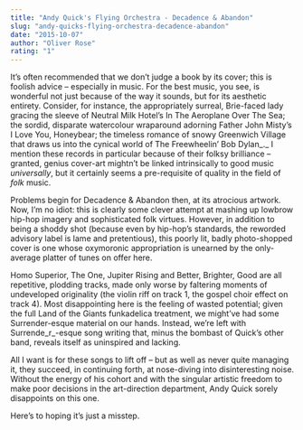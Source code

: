 ```yaml
---
title: "Andy Quick's Flying Orchestra - Decadence & Abandon"
slug: "andy-quicks-flying-orchestra-decadence-abandon"
date: "2015-10-07"
author: "Oliver Rose"
rating: "1"
---
```


It’s often recommended that we don’t judge a book by its cover; this is foolish advice – especially in music. For the best music, you see, is wonderful not just because of the way it sounds, but for its aesthetic entirety. Consider, for instance, the appropriately surreal, Brie-faced lady gracing the sleeve of Neutral Milk Hotel’s In The Aeroplane Over The Sea; the sordid, disparate watercolour wraparound adorning Father John Misty’s I Love You, Honeybear; the timeless romance of snowy Greenwich Village that draws us into the cynical world of The Freewheelin’ Bob Dylan_._ I mention these records in particular because of their folksy brilliance – granted, genius cover-art mightn’t be linked intrinsically to good music _universally_, but it certainly seems a pre-requisite of quality in the field of _folk_ music.

Problems begin for Decadence & Abandon then, at its atrocious artwork. Now, I’m no idiot: this is clearly some clever attempt at mashing up lowbrow hip-hop imagery and sophisticated folk virtues. However, in addition to being a shoddy shot (because even by hip-hop’s standards, the reworded advisory label is lame and pretentious), this poorly lit, badly photo-shopped cover is one whose oxymoronic appropriation is unearned by the only-average platter of tunes on offer here.

Homo Superior, The One, Jupiter Rising and Better, Brighter, Good are all repetitive, plodding tracks, made only worse by faltering moments of undeveloped originality (the violin riff on track 1, the gospel choir effect on track 4). Most disappointing here is the feeling of wasted potential; given the full Land of the Giants funkadelica treatment, we might’ve had some Surrender-esque material on our hands. Instead, we’re left with Surrende_r_\-esque song writing that, minus the bombast of Quick’s other band, reveals itself as uninspired and lacking.

All I want is for these songs to lift off – but as well as never quite managing it, they succeed, in continuing forth, at nose-diving into disinteresting noise. Without the energy of his cohort and with the singular artistic freedom to make poor decisions in the art-direction department, Andy Quick sorely disappoints on this one.

Here’s to hoping it’s just a misstep.
